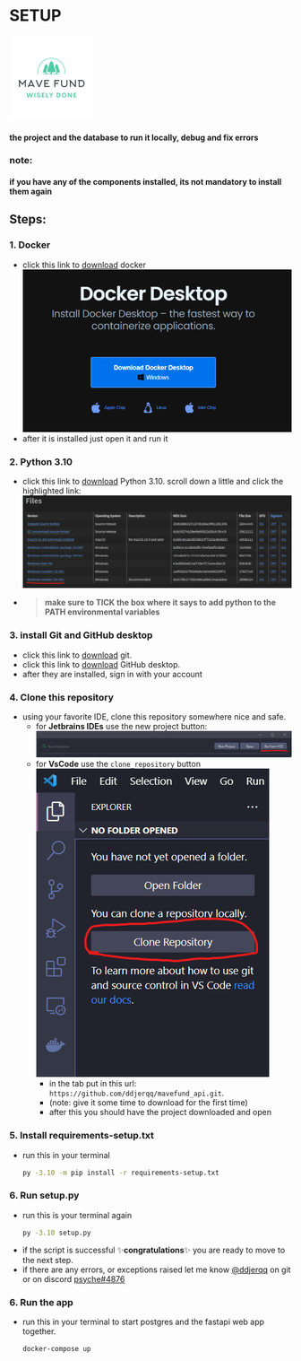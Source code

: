 # SETUP
<img alt="logo" height="150" src="static/image/mavefund.png" width="150"/>

#### the project and the database to run it locally, debug and fix errors


### note: 
#### if you have any of the components installed, its not mandatory to install them again

## Steps:
### **1. Docker**
* click this link to [download](https://www.docker.com/products/docker-desktop/)
docker ![[docker download]](/tmp/docker_download.png)
* after it is installed just open it and run it

### **2. Python 3.10**
* click this link to [download](https://www.python.org/downloads/release/python-3109/)
Python 3.10. scroll down a little and click the highlighted link: 
![[python download]](/tmp/python_download.png)
* > **make sure to TICK the box where it says to add python to the PATH environmental variables**

### **3. install Git and GitHub desktop**
* click this link to [download](https://git-scm.com/downloads) git. 
* click this link to [download](https://desktop.github.com) GitHub desktop. 
* after they are installed, sign in with your account

### **4. Clone this repository**
* using your favorite IDE, clone this repository somewhere nice and safe.
  * for **Jetbrains IDEs** use the new project button: ![jb ide get from vcs](/tmp/jbide_get_from_vcs.png)
  * for **VsCode** use the `clone_repository` button 
  ![vsc clone repo](/tmp/vsc_clone_repo.png)
    * in the tab put in this url: `https://github.com/ddjerqq/mavefund_api.git`. 
    * (note: give it some time to download for the first time)
    * after this you should have the project downloaded and open

### **5. Install requirements-setup.txt**
* run this in your terminal
    ```bash
    py -3.10 -m pip install -r requirements-setup.txt
    ```

### **6. Run setup.py**
* run this is your terminal again
    ```bash
    py -3.10 setup.py
    ```
* if the script is successful ✨**congratulations**✨ you are ready to move to the next step.
* if there are any errors, or exceptions raised let me know [@ddjerqq](https://github.com/ddjerqq) 
  on git or on discord [psyche#4876](https://discord.com)

### **6. Run the app**
* run this in your terminal to start postgres and the fastapi web app together.
    ```bash
    docker-compose up
    ```
